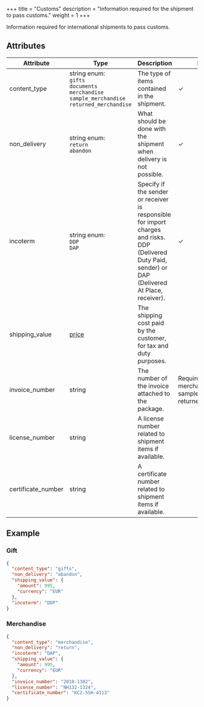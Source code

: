+++
title = "Customs"
description = "Information required for the shipment to pass customs."
weight = 1
+++

Information required for international shipments to pass customs.

## Attributes

| Attribute          | Type                                                                                       | Description                                                                                                                                                | Required                                                                |
|--------------------|--------------------------------------------------------------------------------------------|------------------------------------------------------------------------------------------------------------------------------------------------------------|-------------------------------------------------------------------------|
| content_type       | string enum: <br>`gifts` <br>`documents` <br>`merchandise` <br>`sample_merchandise` <br>`returned_merchandise` | The type of items contained in the shipment.                                                                                           | ✓                                                                       |
| non_delivery       | string enum: <br>`return` <br>`abandon`                                                    | What should be done with the shipment when delivery is not possible.                                                                                       | ✓                                                                       |
| incoterm           | string enum: <br>`DDP` <br>`DAP`                                                           | Specify if the sender or receiver is responsible for import charges and risks. DDP (Delivered Duty Paid, sender) or DAP (Delivered At Place, receiver).    | ✓                                                                       |
| shipping_value     | [price](/api/resources/common-objects/prices/)                                             | The shipping cost paid by the customer, for tax and duty purposes.                                                                                         |                                                                         |
| invoice_number     | string                                                                                     | The number of the invoice attached to the package.                                                                                                         | Required for: <br>merchandise <br>sample_merchandise <br>returned_merchandise |
| license_number     | string                                                                                     | A license number related to shipment items if available.                                                                                                   |                                                                         |
| certificate_number | string                                                                                     | A certificate number related to shipment items if available.                                                                                               |                                                                         |

## Example

### Gift

```json
{
  "content_type": "gifts",
  "non_delivery": "abandon",
  "shipping_value": {
    "amount": 995,
    "currency": "EUR"
  },
  "incoterm": "DDP"
}
```

### Merchandise

```json
{
  "content_type": "merchandise",
  "non_delivery": "return",
  "incoterm": "DAP",
  "shipping_value": {
    "amount": 995,
    "currency": "EUR"
  },
  "invoice_number": "2018-1302",
  "license_number": "NH132-1324",
  "certificate_number": "KC2-5SH-4113"
}
```
